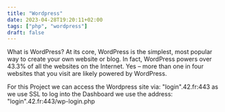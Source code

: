 ```yaml
---
title: "Wordpress"
date: 2023-04-28T19:20:11+02:00
tags: ["php", "wordpress"]
draft: false
---
```


What is WordPress?
At its core, WordPress is the simplest, most popular way to create your
own website or blog. In fact, WordPress powers over 43.3% of all the
websites on the Internet. Yes – more than one in four websites that you
visit are likely powered by WordPress.

For this Project we can access the Wordpress site via:
"login".42.fr:443
as we use SSL
to log into the Dashboard we use the address:
"login".42.fr:443/wp-login.php
